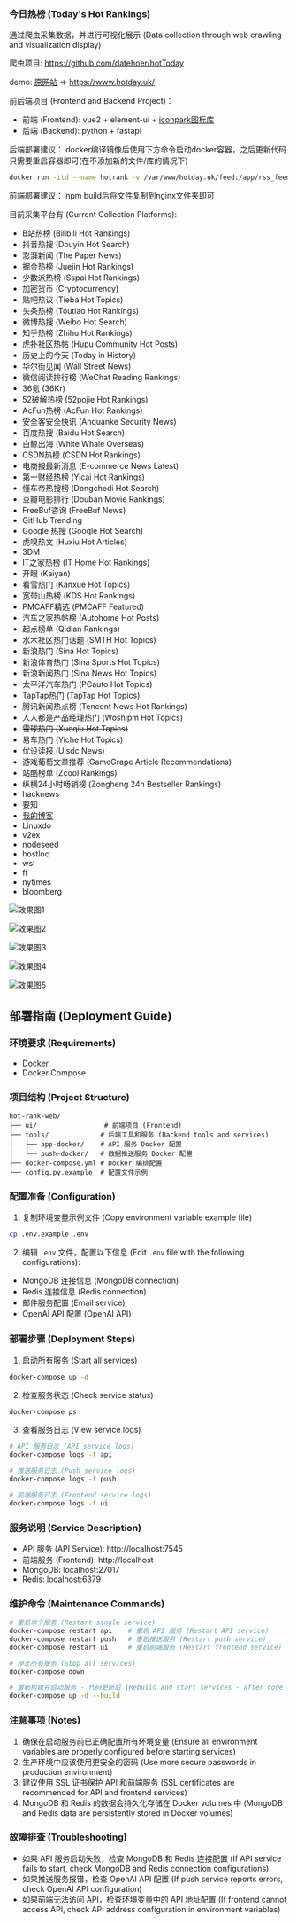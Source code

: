 ### 今日热榜 (Today's Hot Rankings)
通过爬虫采集数据，并进行可视化展示 (Data collection through web crawling and visualization display)

爬虫项目: https://github.com/datehoer/hotToday

demo: [~~原网站~~](https://hotrank.datehoer.com/) => https://www.hotday.uk/

前后端项目 (Frontend and Backend Project)：

- 前端 (Frontend): vue2 + element-ui + [iconpark图标库](https://iconpark.oceanengine.com/official)
- 后端 (Backend): python + fastapi

后端部署建议：
docker编译镜像后使用下方命令启动docker容器，之后更新代码只需要重启容器即可(在不添加新的文件/库的情况下)
~~~bash
docker run -itd --name hotrank -v /var/www/hotday.uk/feed:/app/rss_feed.xml -v /var/www/hotday.uk/feed_with_ai:/app/rss_feed_today_top_news.xml -v /opt/hot-rank-web/app.py:/app/app.py -v /opt/hot-rank-web/parse_detail.py:/app/parse_detail.py -v /opt/hot-rank-web/common.py:/app/common.py -v /opt/hot-rank-web/config.py:/app/config.py -p 127.0.0.1:7545:7545 hotrank:v0.1
~~~
前端部署建议：
npm build后将文件复制到nginx文件夹即可

目前采集平台有 (Current Collection Platforms):
- B站热榜 (Bilibili Hot Rankings)
- 抖音热搜 (Douyin Hot Search)
- 澎湃新闻 (The Paper News)
- 掘金热榜 (Juejin Hot Rankings)
- 少数派热榜 (Sspai Hot Rankings)
- 加密货币 (Cryptocurrency)
- 贴吧热议 (Tieba Hot Topics)
- 头条热榜 (Toutiao Hot Rankings)
- 微博热搜 (Weibo Hot Search)
- 知乎热榜 (Zhihu Hot Rankings)
- 虎扑社区热帖 (Hupu Community Hot Posts)
- 历史上的今天 (Today in History)
- 华尔街见闻 (Wall Street News)
- 微信阅读排行榜 (WeChat Reading Rankings)
- 36氪 (36Kr)
- 52破解热榜 (52pojie Hot Rankings)
- AcFun热榜 (AcFun Hot Rankings)
- 安全客安全快讯 (Anquanke Security News)
- 百度热搜 (Baidu Hot Search)
- 白鲸出海 (White Whale Overseas)
- CSDN热榜 (CSDN Hot Rankings)
- 电商报最新消息 (E-commerce News Latest)
- 第一财经热榜 (Yicai Hot Rankings)
- 懂车帝热搜榜 (Dongchedi Hot Search)
- 豆瓣电影排行 (Douban Movie Rankings)
- FreeBuf咨询 (FreeBuf News)
- GitHub Trending
- Google 热搜 (Google Hot Search)
- 虎嗅热文 (Huxiu Hot Articles)
- 3DM
- IT之家热榜 (IT Home Hot Rankings)
- 开眼 (Kaiyan)
- 看雪热门 (Kanxue Hot Topics)
- 宽带山热榜 (KDS Hot Rankings)
- PMCAFF精选 (PMCAFF Featured)
- 汽车之家热帖榜 (Autohome Hot Posts)
- 起点榜单 (Qidian Rankings)
- 水木社区热门话题 (SMTH Hot Topics)
- 新浪热门 (Sina Hot Topics)
- 新浪体育热门 (Sina Sports Hot Topics)
- 新浪新闻热门 (Sina News Hot Topics)
- 太平洋汽车热门 (PCauto Hot Topics)
- TapTap热门 (TapTap Hot Topics)
- 腾讯新闻热点榜 (Tencent News Hot Rankings)
- 人人都是产品经理热门 (Woshipm Hot Topics)
- ~~雪球热门 (Xueqiu Hot Topics)~~
- 易车热门 (Yiche Hot Topics)
- 优设读报 (Uisdc News)
- 游戏葡萄文章推荐 (GameGrape Article Recommendations)
- 站酷榜单 (Zcool Rankings)
- 纵横24小时畅销榜 (Zongheng 24h Bestseller Rankings)
- hacknews
- 要知
- [我的博客](https://www.datehoer.com/)
- Linuxdo
- v2ex
- nodeseed
- hostloc
- wsl
- ft
- nytimes
- bloomberg



![效果图1](https://oss.datehoer.com/blog/imgs/2024120523075359-20241205230752.png)

![效果图2](https://oss.datehoer.com/blog/imgs/2024120523082101-20241205230820.png)

![效果图3](https://oss.datehoer.com/blog/imgs/2024120523084962-20241205230849.png)

![效果图4](https://oss.datehoer.com/blog/imgs/2024120523090999-20241205230909.png)

![效果图5](https://oss.datehoer.com/blog/imgs/2024120523185650-20241205231856.png)

## 部署指南 (Deployment Guide)

### 环境要求 (Requirements)
- Docker
- Docker Compose

### 项目结构 (Project Structure)
```
hot-rank-web/
├── ui/                 # 前端项目 (Frontend)
├── tools/             # 后端工具和服务 (Backend tools and services)
│   ├── app-docker/    # API 服务 Docker 配置
│   └── push-docker/   # 数据推送服务 Docker 配置
├── docker-compose.yml # Docker 编排配置
└── config.py.example  # 配置文件示例
```

### 配置准备 (Configuration)
1. 复制环境变量示例文件 (Copy environment variable example file)
```bash
cp .env.example .env
```

2. 编辑 `.env` 文件，配置以下信息 (Edit `.env` file with the following configurations):
- MongoDB 连接信息 (MongoDB connection)
- Redis 连接信息 (Redis connection)
- 邮件服务配置 (Email service)
- OpenAI API 配置 (OpenAI API)

### 部署步骤 (Deployment Steps)
1. 启动所有服务 (Start all services)
```bash
docker-compose up -d
```

2. 检查服务状态 (Check service status)
```bash
docker-compose ps
```

3. 查看服务日志 (View service logs)
```bash
# API 服务日志 (API service logs)
docker-compose logs -f api

# 推送服务日志 (Push service logs)
docker-compose logs -f push

# 前端服务日志 (Frontend service logs)
docker-compose logs -f ui
```

### 服务说明 (Service Description)
- API 服务 (API Service): http://localhost:7545
- 前端服务 (Frontend): http://localhost
- MongoDB: localhost:27017
- Redis: localhost:6379

### 维护命令 (Maintenance Commands)
```bash
# 重启单个服务 (Restart single service)
docker-compose restart api    # 重启 API 服务 (Restart API service)
docker-compose restart push   # 重启推送服务 (Restart push service)
docker-compose restart ui     # 重启前端服务 (Restart frontend service)

# 停止所有服务 (Stop all services)
docker-compose down

# 重新构建并启动服务 - 代码更新后 (Rebuild and start services - after code update)
docker-compose up -d --build
```

### 注意事项 (Notes)
1. 确保在启动服务前已正确配置所有环境变量 (Ensure all environment variables are properly configured before starting services)
2. 生产环境中应该使用更安全的密码 (Use more secure passwords in production environment)
3. 建议使用 SSL 证书保护 API 和前端服务 (SSL certificates are recommended for API and frontend services)
4. MongoDB 和 Redis 的数据会持久化存储在 Docker volumes 中 (MongoDB and Redis data are persistently stored in Docker volumes)

### 故障排查 (Troubleshooting)
- 如果 API 服务启动失败，检查 MongoDB 和 Redis 连接配置 (If API service fails to start, check MongoDB and Redis connection configurations)
- 如果推送服务报错，检查 OpenAI API 配置 (If push service reports errors, check OpenAI API configuration)
- 如果前端无法访问 API，检查环境变量中的 API 地址配置 (If frontend cannot access API, check API address configuration in environment variables)